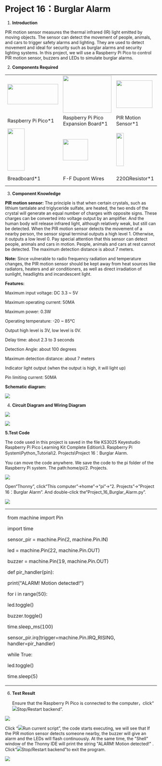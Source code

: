 # Project 16：Burglar Alarm

1.  **Introduction**

PIR motion sensor measures the thermal infrared (IR) light emitted by
moving objects. The sensor can detect the movement of people, animals,
and cars to trigger safety alarms and lighting. They are used to detect
movement and ideal for security such as burglar alarms and security
lighting systems. In this project, we will use a Raspberry Pi Pico to
control PIR motion sensor, buzzers and LEDs to simulate burglar alarms.
 

2.  **Components Required**

<table>
<tbody>
<tr class="odd">
<td><img src="https://raw.githubusercontent.com/keyestudio/KS3025-KS3025F-Keyestudio-Raspberry-Pi-Pico-Learning-Kit-Complete-Edition-Raspberry-Pi/master/media/b1265f71184b5d144248ea3e847a18c9.jpeg" style="width:1.75486in;height:0.69861in" /></td>
<td><img src="https://raw.githubusercontent.com/keyestudio/KS3025-KS3025F-Keyestudio-Raspberry-Pi-Pico-Learning-Kit-Complete-Edition-Raspberry-Pi/master/media/bbed91c0b45fcafc7e7163bfeabf68f9.png" style="width:1.67014in;height:1.28472in" /></td>
<td><img src="https://raw.githubusercontent.com/keyestudio/KS3025-KS3025F-Keyestudio-Raspberry-Pi-Pico-Learning-Kit-Complete-Edition-Raspberry-Pi/master/media/99272d75b3f952a0c2dd770e2f6f5a7c.png" style="width:1.25347in;height:0.94097in" /></td>
<td><img src="https://raw.githubusercontent.com/keyestudio/KS3025-KS3025F-Keyestudio-Raspberry-Pi-Pico-Learning-Kit-Complete-Edition-Raspberry-Pi/master/media/4b4f653a76a82a3b413855493cc58fba.png" style="width:1.0125in;height:0.86667in" /></td>
<td><img src="https://raw.githubusercontent.com/keyestudio/KS3025-KS3025F-Keyestudio-Raspberry-Pi-Pico-Learning-Kit-Complete-Edition-Raspberry-Pi/master/media/ef77f5a64c382157fc2dea21ec373fef.png" style="width:0.29514in;height:1.25903in" /></td>
</tr>
<tr class="even">
<td>Raspberry Pi Pico*1</td>
<td>Raspberry Pi Pico Expansion Board*1</td>
<td>PIR Motion Sensor*1</td>
<td>Active Buzzer*1</td>
<td>Red LED*1</td>
</tr>
<tr class="odd">
<td><img src="https://raw.githubusercontent.com/keyestudio/KS3025-KS3025F-Keyestudio-Raspberry-Pi-Pico-Learning-Kit-Complete-Edition-Raspberry-Pi/master/media/e380dd26e4825be9a768973802a55fe6.png" style="width:0.59028in;height:1.44583in" /></td>
<td><img src="https://raw.githubusercontent.com/keyestudio/KS3025-KS3025F-Keyestudio-Raspberry-Pi-Pico-Learning-Kit-Complete-Edition-Raspberry-Pi/master/media/c80f7e0e045c10576b3120eea281502f.png" style="width:0.85486in;height:0.72917in" /></td>
<td><img src="https://raw.githubusercontent.com/keyestudio/KS3025-KS3025F-Keyestudio-Raspberry-Pi-Pico-Learning-Kit-Complete-Edition-Raspberry-Pi/master/media/845d05a6108b1662b828610ba9dcb788.png" style="width:0.25833in;height:1.13681in" /></td>
<td><img src="https://raw.githubusercontent.com/keyestudio/KS3025-KS3025F-Keyestudio-Raspberry-Pi-Pico-Learning-Kit-Complete-Edition-Raspberry-Pi/master/media/7dcbd02995be3c142b2f97df7f7c03ce.png" style="width:1.05903in;height:0.56667in" /></td>
<td><img src="https://raw.githubusercontent.com/keyestudio/KS3025-KS3025F-Keyestudio-Raspberry-Pi-Pico-Learning-Kit-Complete-Edition-Raspberry-Pi/master/media/e9a8d050105397bb183512fb4ffdd2f6.png" style="width:0.77222in;height:0.77986in" /></td>
</tr>
<tr class="even">
<td>Breadboard*1</td>
<td>F-F Dupont Wires</td>
<td>220ΩResistor*1</td>
<td>USB Cable*1</td>
<td>Jumper Wires</td>
</tr>
</tbody>
</table>

3.  **Component Knowledge**

**PIR motion sensor:** The principle is that when certain crystals, such
as lithium tantalate and triglyceride sulfate, are heated, the two ends
of the crystal will generate an equal number of charges with opposite
signs. These charges can be converted into voltage output by an
amplifier. And the human body will release infrared light, although
relatively weak, but still can be detected. When the PIR motion sensor
detects the movement of a nearby person, the sensor signal terminal
outputs a high level 1. Otherwise, it outputs a low level 0. Pay special
attention that this sensor can detect people, animals and cars in
motion. People, animals and cars at rest cannot be detected. The maximum
detection distance is about 7 meters.

**Note:** Since vulnerable to radio frequency radiation and temperature
changes, the PIR motion sensor should be kept away from heat sources
like radiators, heaters and air conditioners, as well as direct
irradiation of sunlight, headlights and incandescent light.

**Features:**

Maximum input voltage: DC 3.3 \~ 5V

Maximum operating current: 50MA

Maximum power: 0.3W

Operating temperature: -20 \~ 85℃

Output high level is 3V, low level is 0V.

Delay time: about 2.3 to 3 seconds

Detection Angle: about 100 degrees

Maximum detection distance: about 7 meters

Indicator light output (when the output is high, it will light up)

Pin limiting current: 50MA

**Schematic diagram:**

![](/media/9e1ec604aa6f9d4a3c1fe41d4bccd699.png)

4.  **Circuit Diagram and Wiring Diagram**

![](/media/8af6a40d69c138216548320abc46ed35.png)

![](/media/d028bb819eed7cf3a08af69a47ecfce6.png)

**5.Test Code**

The code used in this project is saved in the file KS3025 Keyestudio
Raspberry Pi Pico Learning Kit Complete Edition\\3. Raspberry Pi
System\\Python\_Tutorial\\2. Projects\\Project 16：Burglar Alarm.

You can move the code anywhere. We save the code to the pi folder of the
Raspberry Pi system. The path:home/pi/2. Projects.

![](/media/ae27830403a2f741aa9b725e5324c215.png)

Open“Thonny”, click“This computer”→home”→“pi”→“2. Projects”→”Project
16：Burglar Alarm”. And double-click
the“Project\_16\_Burglar\_Alarm.py”.

![](/media/ef69b0bc87b5396d733f1aa683e78e88.png)

<table>
<tbody>
<tr class="odd">
<td><p>from machine import Pin</p>
<p>import time</p>
<p>sensor_pir = machine.Pin(2, machine.Pin.IN)</p>
<p>led = machine.Pin(22, machine.Pin.OUT)</p>
<p>buzzer = machine.Pin(19, machine.Pin.OUT)</p>
<p>def pir_handler(pin):</p>
<p>print("ALARM! Motion detected!")</p>
<p>for i in range(50):</p>
<p>led.toggle()</p>
<p>buzzer.toggle()</p>
<p>time.sleep_ms(100)</p>
<p>sensor_pir.irq(trigger=machine.Pin.IRQ_RISING, handler=pir_handler)</p>
<p>while True:</p>
<p>led.toggle()</p>
<p>time.sleep(5)</p></td>
</tr>
</tbody>
</table>

6.  **Test Result**
    
    Ensure that the Raspberry Pi Pico is connected to the
    computer，click“![](/media/ec00367ea605788eab454cd176b94c7b.png)Stop/Restart backend”.

![](/media/a17b9a7d214b754cd44ef1d229c3dbcd.png)

Click “![](/media/bb4d9305714a178069d277b20e0934b7.png)Run current script”, the code starts
executing, we will see that If the PIR motion sensor detects someone
nearby, the buzzer will give an alarm and the LEDs will flash
continuously. At the same time, the "Shell" window of the Thonny IDE
will print the string "ALARM\! Motion detected\!" .
Click“![](/media/ec00367ea605788eab454cd176b94c7b.png)Stop/Restart backend”to exit the program.

![](/media/55455ba8a2c83481fc922dfcec868f3d.png)
